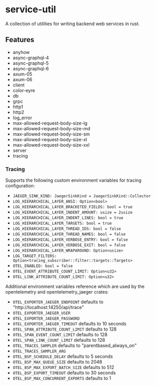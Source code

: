 # service-util
A collection of utilities for writing backend web services in rust.

## Features
- anyhow
- async-graphql-4
- async-graphql-5
- async-graphql-6
- axum-05
- axum-06
- client
- color-eyre
- db
- grpc
- http1
- http2
- log_error
- max-allowed-request-body-size-lg
- max-allowed-request-body-size-md
- max-allowed-request-body-size-sm
- max-allowed-request-body-size-xl
- max-allowed-request-body-size-xxl
- server
- tracing

### Tracing
Supports the following custom environment variables for tracing configuration:
- `JAEGER_SINK_KIND: JaegerSinkKind = JaegerSinkKind::Collector`
- `LOG_HIERARCHICAL_LAYER_ANSI: Option<bool>`
- `LOG_HIERARCHICAL_LAYER_BRACKETED_FIELDS: bool = true`
- `LOG_HIERARCHICAL_LAYER_INDENT_AMOUNT: usize = 2usize`
- `LOG_HIERARCHICAL_LAYER_INDENT_LINES: bool = true`
- `LOG_HIERARCHICAL_LAYER_TARGETS: bool = true`
- `LOG_HIERARCHICAL_LAYER_THREAD_IDS: bool = false`
- `LOG_HIERARCHICAL_LAYER_THREAD_NAMES: bool = false`
- `LOG_HIERARCHICAL_LAYER_VERBOSE_ENTRY: bool = false`
- `LOG_HIERARCHICAL_LAYER_VERBOSE_EXIT: bool = false`
- `LOG_HIERARCHICAL_LAYER_WRAPAROUND: Option<usize>`
- `LOG_TARGET_FILTERS: Option<tracing_subscriber::filter::targets::Targets>`
- `OTEL_ENABLED: bool = false`
- `OTEL_EVENT_ATTRIBUTE_COUNT_LIMIT: Option<u32>`
- `OTEL_LINK_ATTRIBUTE_COUNT_LIMIT: Option<u32>`

Additional environment variables reference which are used by the opentelemetry and opentelemetry_jaeger crates:
- `OTEL_EXPORTER_JAEGER_ENDPOINT` defaults to "http://localhost:14250/api/trace"
- `OTEL_EXPORTER_JAEGER_USER`
- `OTEL_EXPORTER_JAEGER_PASSWORD`
- `OTEL_EXPORTER_JAEGER_TIMEOUT` defaults to 10 seconds
- `OTEL_SPAN_ATTRIBUTE_COUNT_LIMIT` defaults to 128
- `OTEL_SPAN_EVENT_COUNT_LIMIT` defaults to 128
- `OTEL_SPAN_LINK_COUNT_LIMIT` defaults to 128
- `OTEL_TRACES_SAMPLER` defaults to "parentbased_always_on"
- `OTEL_TRACES_SAMPLER_ARG`
- `OTEL_BSP_SCHEDULE_DELAY` defaults to 5 seconds
- `OTEL_BSP_MAX_QUEUE_SIZE` defaults to 2048
- `OTEL_BSP_MAX_EXPORT_BATCH_SIZE` defaults to 512
- `OTEL_BSP_EXPORT_TIMEOUT` defaults to 30 seconds
- `OTEL_BSP_MAX_CONCURRENT_EXPORTS` defaults to 1

